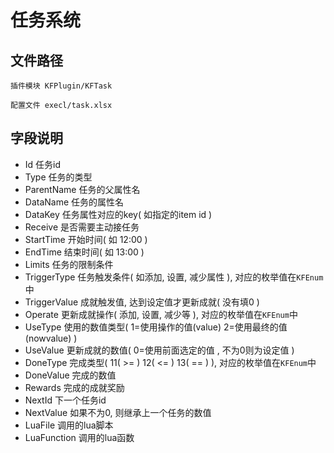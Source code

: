 # 任务系统


## 文件路径
	
	插件模块 KFPlugin/KFTask

	配置文件 execl/task.xlsx

## 字段说明

- Id	 		任务id
- Type			任务的类型
- ParentName 	任务的父属性名
- DataName		任务的属性名
- DataKey		任务属性对应的key( 如指定的item id )
- Receive		是否需要主动接任务
- StartTime		开始时间( 如 12:00 )
- EndTime		结束时间( 如 13:00 )
- Limits		任务的限制条件
- TriggerType   任务触发条件( 如添加, 设置, 减少属性 ), 对应的枚举值在`KFEnum`中
- TriggerValue	成就触发值, 达到设定值才更新成就( 没有填0 )
- Operate		更新成就操作( 添加, 设置, 减少等 ),  对应的枚举值在`KFEnum`中
- UseType		使用的数值类型( 1=使用操作的值(value) 2=使用最终的值(nowvalue) )
- UseValue		更新成就的数值( 0=使用前面选定的值 , 不为0则为设定值 )
- DoneType		完成类型( 11( >= ) 12( <= ) 13( == ) ),  对应的枚举值在`KFEnum`中
- DoneValue		完成的数值
- Rewards		完成的成就奖励
- NextId		下一个任务id
- NextValue		如果不为0, 则继承上一个任务的数值
- LuaFile		调用的lua脚本
- LuaFunction	调用的lua函数